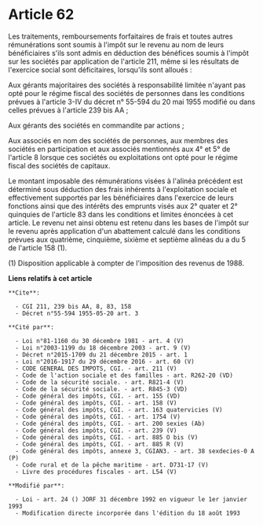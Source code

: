 # Article 62

Les traitements, remboursements forfaitaires de frais et toutes autres rémunérations sont soumis à l'impôt sur le revenu au
nom de leurs bénéficiaires s'ils sont admis en déduction des bénéfices soumis à l'impôt sur les sociétés par application de
l'article 211, même si les résultats de l'exercice social sont déficitaires, lorsqu'ils sont alloués :

Aux gérants majoritaires des sociétés à responsabilité limitée n'ayant pas opté pour le régime fiscal des sociétés de
personnes dans les conditions prévues à l'article 3-IV du décret n° 55-594 du 20 mai 1955 modifié ou dans celles prévues à
l'article 239 bis AA ;

Aux gérants des sociétés en commandite par actions ;

Aux associés en nom des sociétés de personnes, aux membres des sociétés en participation et aux associés mentionnés aux 4° et
5° de l'article 8 lorsque ces sociétés ou exploitations ont opté pour le régime fiscal des sociétés de capitaux.

Le montant imposable des rémunérations visées à l'alinéa précédent est déterminé  sous déduction des frais inhérents à
l'exploitation sociale et effectivement supportés par les bénéficiaires dans l'exercice de leurs fonctions ainsi que des
intérêts des emprunts visés aux 2° quater et 2° quinquies de l'article 83 dans les conditions et limites énoncées à cet
article. Le revenu net ainsi obtenu est retenu dans les bases de l'impôt sur le revenu après application d'un abattement
calculé dans les conditions prévues aux quatrième, cinquième, sixième et septième alinéas du a du 5 de l'article 158 (1).

(1) Disposition  applicable à compter de l'imposition des revenus de 1988.

**Liens relatifs à cet article**

	**Cite**:

	  - CGI 211, 239 bis AA, 8, 83, 158
	  - Décret n°55-594 1955-05-20 art. 3

	**Cité par**:

	  - Loi n°81-1160 du 30 décembre 1981 - art. 4 (V)
	  - Loi n°2003-1199 du 18 décembre 2003 - art. 9 (V)
	  - Décret n°2015-1709 du 21 décembre 2015 - art. 1
	  - Loi n°2016-1917 du 29 décembre 2016 - art. 60 (V)
	  - CODE GENERAL DES IMPOTS, CGI. - art. 211 (V)
	  - Code de l'action sociale et des familles - art. R262-20 (VD)
	  - Code de la sécurité sociale. - art. R821-4 (V)
	  - Code de la sécurité sociale. - art. R845-3 (VD)
	  - Code général des impôts, CGI. - art. 155 (VD)
	  - Code général des impôts, CGI. - art. 158 (V)
	  - Code général des impôts, CGI. - art. 163 quatervicies (V)
	  - Code général des impôts, CGI. - art. 1754 (V)
	  - Code général des impôts, CGI. - art. 200 sexies (Ab)
	  - Code général des impôts, CGI. - art. 239 (V)
	  - Code général des impôts, CGI. - art. 885 O bis (V)
	  - Code général des impôts, CGI. - art. 885 R (V)
	  - Code général des impôts, annexe 3, CGIAN3. - art. 38 sexdecies-0 A (P)
	  - Code rural et de la pêche maritime - art. D731-17 (V)
	  - Livre des procédures fiscales - art. L54 (V)

	**Modifié par**:

	  - Loi - art. 24 () JORF 31 décembre 1992 en vigueur le 1er janvier 1993
	  - Modification directe incorporée dans l'édition du 18 août 1993
